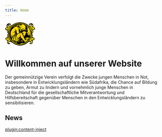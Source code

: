 ```yaml
---
title: Home
---
```

![Logo God's Golden Acre](../images/logo-gga.png)
# Willkommen auf unserer Website
  
Der gemeinnützige Verein verfolgt die Zwecke jungen Menschen in Not, insbesondere in Entwicklungsländern wie Südafrika, die Chance auf Bildung zu geben, Armut zu lindern und vornehmlich junge Menschen in Deutschland für die gesellschaftliche Mitverantwortung und Hilfsbereitschaft gegenüber Menschen in den Entwicklungsländern zu sensibilisieren.
## News
[plugin:content-inject](/news)